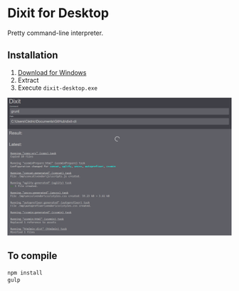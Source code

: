 # Dixit for Desktop

Pretty  command-line interpreter.

## Installation

1. [Download for Windows](https://raw.githubusercontent.com/cedced19/dixit-desktop/master/dist/Windows.zip)
2. Extract
3. Execute `dixit-desktop.exe`

![Demo](demo.png)

## To compile

```
npm install
gulp
```